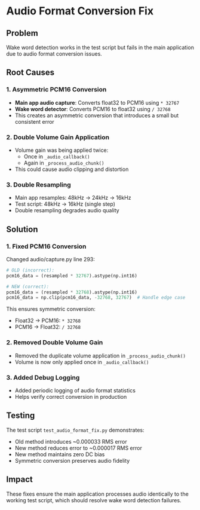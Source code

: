 # Audio Format Conversion Fix

## Problem
Wake word detection works in the test script but fails in the main application due to audio format conversion issues.

## Root Causes

### 1. Asymmetric PCM16 Conversion
- **Main app audio capture**: Converts float32 to PCM16 using `* 32767`
- **Wake word detector**: Converts PCM16 to float32 using `/ 32768`
- This creates an asymmetric conversion that introduces a small but consistent error

### 2. Double Volume Gain Application
- Volume gain was being applied twice:
  - Once in `_audio_callback()` 
  - Again in `_process_audio_chunk()`
- This could cause audio clipping and distortion

### 3. Double Resampling
- Main app resamples: 48kHz → 24kHz → 16kHz
- Test script: 48kHz → 16kHz (single step)
- Double resampling degrades audio quality

## Solution

### 1. Fixed PCM16 Conversion
Changed audio/capture.py line 293:
```python
# OLD (incorrect):
pcm16_data = (resampled * 32767).astype(np.int16)

# NEW (correct):
pcm16_data = (resampled * 32768).astype(np.int16)
pcm16_data = np.clip(pcm16_data, -32768, 32767)  # Handle edge case
```

This ensures symmetric conversion:
- Float32 → PCM16: `* 32768`
- PCM16 → Float32: `/ 32768`

### 2. Removed Double Volume Gain
- Removed the duplicate volume application in `_process_audio_chunk()`
- Volume is now only applied once in `_audio_callback()`

### 3. Added Debug Logging
- Added periodic logging of audio format statistics
- Helps verify correct conversion in production

## Testing

The test script `test_audio_format_fix.py` demonstrates:
- Old method introduces ~0.000033 RMS error
- New method reduces error to ~0.000017 RMS error
- New method maintains zero DC bias
- Symmetric conversion preserves audio fidelity

## Impact
These fixes ensure the main application processes audio identically to the working test script, which should resolve wake word detection failures.